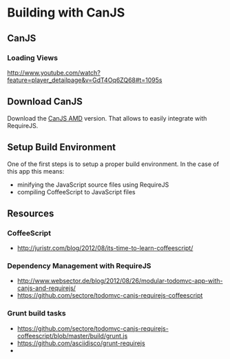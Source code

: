 # Building with CanJS #

## CanJS ##

### Loading Views ###
http://www.youtube.com/watch?feature=player_detailpage&v=GdT4Oq6ZQ68#t=1095s

## Download CanJS ##
Download the [CanJS AMD](http://canjs.us/#using_canjs-amd) version. That allows to easily integrate with RequireJS.

## Setup Build Environment ##

One of the first steps is to setup a proper build environment. In the case of this app this means:

- minifying the JavaScript source files using RequireJS
- compiling CoffeeScript to JavaScript files

## Resources ##

### CoffeeScript ###
- http://juristr.com/blog/2012/08/its-time-to-learn-coffeescript/

### Dependency Management with RequireJS ###

- http://www.websector.de/blog/2012/08/26/modular-todomvc-app-with-canjs-and-requirejs/
- https://github.com/sectore/todomvc-canjs-requirejs-coffeescript

### Grunt build tasks ###

- https://github.com/sectore/todomvc-canjs-requirejs-coffeescript/blob/master/build/grunt.js
- https://github.com/asciidisco/grunt-requirejs
- 